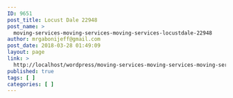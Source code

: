 ```yaml
---
ID: 9651
post_title: Locust Dale 22948
post_name: >
  moving-services-moving-services-moving-services-locustdale-22948
author: mrgabonijeff@gmail.com
post_date: 2018-03-28 01:49:09
layout: page
link: >
  http://localhost/wordpress/moving-services-moving-services-moving-services-locustdale-22948/
published: true
tags: [ ]
categories: [ ]
---
```

